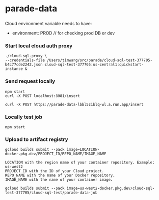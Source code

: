 # parade-data

###

Cloud environment variable needs to have:

- environment: PROD // for checking prod DB or dev

### Start local cloud auth proxy

```
./cloud-sql-proxy \
--credentials-file /Users/timwang/src/parade/cloud-sql-test-377705-b4c77cde2242.json cloud-sql-test-377705:us-central1:quickstart-instance &
```

### Send request locally

```
npm start
curl -X POST localhost:8081/insert

curl -X POST https://parade-data-lbbl5ziblq-wl.a.run.app/insert
```

### Locally test job

```
npm start
```

### Upload to artifact registry

```
gcloud builds submit --pack image=LOCATION-docker.pkg.dev/PROJECT_ID/REPO_NAME/IMAGE_NAME

LOCATION with the region name of your container repository. Example: us-west2
PROJECT_ID with the ID of your Cloud project.
REPO_NAME with the name of your Docker repository.
IMAGE_NAME with the name of your container image.

gcloud builds submit --pack image=us-west2-docker.pkg.dev/cloud-sql-test-377705/cloud-sql-test/parade-data-job

```
